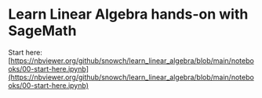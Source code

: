 Learn Linear Algebra hands-on with SageMath
===========================================


Start here: [https://nbviewer.org/github/snowch/learn_linear_algebra/blob/main/notebooks/00-start-here.ipynb](https://nbviewer.org/github/snowch/learn_linear_algebra/blob/main/notebooks/00-start-here.ipynb)
